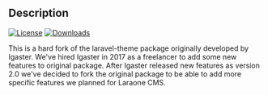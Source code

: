 ## Description
[![License](http://img.shields.io/badge/license-MIT-brightgreen.svg?style=flat-square)](https://tldrlegal.com/license/mit-license)
[![Downloads](https://img.shields.io/packagist/dt/laraone/themes.svg?style=flat-square)](https://packagist.org/packages/laraone/themes)


This is a hard fork of the laravel-theme package originally developed by Igaster. We've hired Igaster in 2017 as a freelancer to add some new features to original package. After Igaster released new features as version 2.0 we've decided to fork the original package to be able to add more specific features we planned for Laraone CMS.
